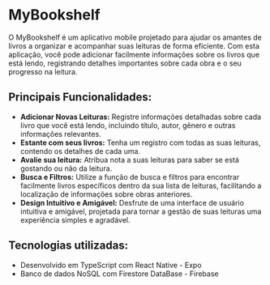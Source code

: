 # MyBookshelf

O MyBookshelf é um aplicativo mobile projetado para ajudar os amantes de livros a organizar e acompanhar suas leituras de forma eficiente. 
Com esta aplicação, você pode adicionar facilmente informações sobre os livros que está lendo, registrando detalhes importantes sobre cada obra e o seu progresso na leitura.

## Principais Funcionalidades:

- **Adicionar Novas Leituras:** Registre informações detalhadas sobre cada livro que você está lendo, incluindo título, autor, gênero e outras informações relevantes.
- **Estante com seus livros:** Tenha um registro com todas as suas leituras, contendo os detalhes de cada uma.
- **Avalie sua leitura:** Atribua nota a suas leituras para saber se está gostando ou não da leitura.
- **Busca e Filtros:** Utilize a função de busca e filtros para encontrar facilmente livros específicos dentro da sua lista de leituras, facilitando a localização de informações sobre obras anteriores.
- **Design Intuitivo e Amigável:** Desfrute de uma interface de usuário intuitiva e amigável, projetada para tornar a gestão de suas leituras uma experiência simples e agradável.

## Tecnologias utilizadas:

- Desenvolvido em TypeScript com React Native - Expo
- Banco de dados NoSQL com Firestore DataBase - Firebase
